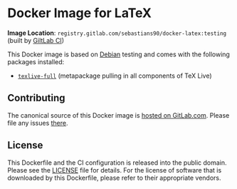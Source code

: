 # Docker Image for LaTeX

**Image Location**: `registry.gitlab.com/sebastians90/docker-latex:testing` (built by [GiltLab CI](https://gitlab.com/SebastianS90/docker-latex/pipelines))

This Docker image is based on [Debian](https://hub.docker.com/_/debian/) testing and comes with the following packages installed:

- [`texlive-full`](https://packages.debian.org/testing/texlive-full) (metapackage pulling in all components of TeX Live)

## Contributing
The canonical source of this Docker image is [hosted on GitLab.com](https://gitlab.com/SebastianS90/docker-latex).
Please file any issues [there](https://gitlab.com/SebastianS90/docker-latex/issues).

## License
This Dockerfile and the CI configuration is released into the public domain. Please see the [LICENSE](LICENSE) file for details.
For the license of software that is downloaded by this Dockerfile, please refer to their appropriate vendors.
